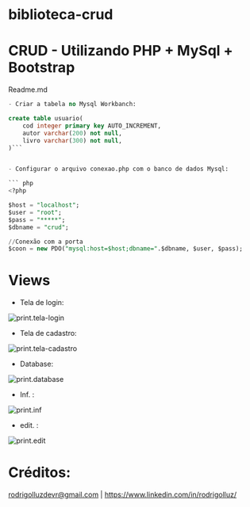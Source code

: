 # biblioteca-crud
# CRUD - Utilizando PHP + MySql + Bootstrap

Readme.md




```sql
- Criar a tabela no Mysql Workbanch:

create table usuario(
    cod integer primary key AUTO_INCREMENT,
    autor varchar(200) not null,
    livro varchar(300) not null,
)```


- Configurar o arquivo conexao.php com o banco de dados Mysql:

``` php
<?php

$host = "localhost";
$user = "root";
$pass = "*****";
$dbname = "crud";

//Conexão com a porta
$coon = new PDO("mysql:host=$host;dbname=".$dbname, $user, $pass);
```
##

# Views

- Tela de login:

![print.tela-login](https://github.com/rodrigolluzdevr/biblioteca-crud/assets/127913307/4b2a584c-d76b-48c7-8706-bc27bf2fb392)

- Tela de cadastro:

![print.tela-cadastro](https://github.com/rodrigolluzdevr/biblioteca-crud/assets/127913307/7beea883-125e-4c53-9285-d68d336f6028)

- Database:

![print.database](https://github.com/rodrigolluzdevr/biblioteca-crud/assets/127913307/64f6c282-703c-4ef2-b3b2-02c968d6d74d)

- Inf. :


![print.inf](https://github.com/rodrigolluzdevr/biblioteca-crud/assets/127913307/a7ad9f72-40bf-4331-a907-c5cf63448fca)


- edit. :

![print.edit](https://github.com/rodrigolluzdevr/biblioteca-crud/assets/127913307/3bc1aaf9-4c91-46e6-92df-d159716d470a)

# Créditos: 
rodrigolluzdevr@gmail.com | https://www.linkedin.com/in/rodrigolluz/
